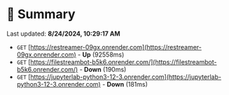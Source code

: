 # 📖 Summary
Last updated: **8/24/2024, 10:29:17 AM**

- `GET` [https://restreamer-09gx.onrender.com](https://restreamer-09gx.onrender.com) - **Up** (92558ms)
- `GET` [https://filestreambot-b5k6.onrender.com/](https://filestreambot-b5k6.onrender.com/) - **Down** (190ms)
- `GET` [https://jupyterlab-python3-12-3.onrender.com](https://jupyterlab-python3-12-3.onrender.com) - **Down** (181ms)
